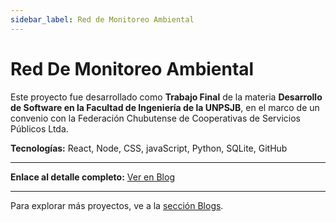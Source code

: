```yaml
---
sidebar_label: Red de Monitoreo Ambiental
---
```



# Red De Monitoreo Ambiental
Este proyecto fue desarrollado como **Trabajo Final** de la materia **Desarrollo de Software en la Facultad de Ingeniería de la UNPSJB**, en el marco de un convenio con la Federación Chubutense de Cooperativas de Servicios Públicos Ltda.

**Tecnologías:** React, Node, CSS, javaScript, Python, SQLite, GitHub

---

**Enlace al detalle completo:** [Ver en Blog](../../blog/2025/09/17/proyecto-final-desarrollo-software)

---

Para explorar más proyectos, ve a la [sección Blogs](../../blog).